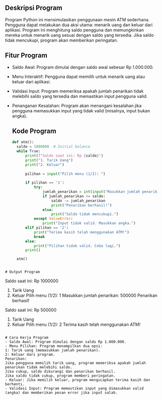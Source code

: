 ## Deskripsi Program 
Program Python ini mensimulasikan penggunaan mesin ATM sederhana. Pengguna dapat melakukan dua aksi utama: menarik uang dan
keluar dari aplikasi. Program ini menghitung saldo pengguna dan memungkinkan mereka untuk menarik uang sesuai dengan saldo yang tersedia. 
Jika saldo tidak mencukupi, program akan memberikan peringatan.

## Fitur Program
- Saldo Awal: Program dimulai dengan saldo awal sebesar Rp 1.000.000.
- Menu Interaktif: Pengguna dapat memilih untuk menarik uang atau keluar dari aplikasi.
- Validasi Input: Program memeriksa apakah jumlah penarikan tidak melebihi saldo yang tersedia dan memastikan input pengguna valid.
- Penanganan Kesalahan: Program akan menangani kesalahan jika pengguna memasukkan input yang tidak valid (misalnya, input bukan angka).

  ## Kode Program
  ```python
  def atm():
    saldo = 1000000  # Initial balance
    while True:
        print(f"Saldo saat ini: Rp {saldo}")
        print("1. Tarik Uang")
        print("2. Keluar")
        
        pilihan = input("Pilih menu (1/2): ")
        
        if pilihan == '1':
            try:
                jumlah_penarikan = int(input("Masukkan jumlah penarikan: "))
                if jumlah_penarikan <= saldo:
                    saldo -= jumlah_penarikan
                    print("Penarikan berhasil!")
                else:
                    print("Saldo tidak mencukupi.")
            except ValueError:
                print("Input tidak valid. Masukkan angka.")
        elif pilihan == '2':
            print("Terima kasih telah menggunakan ATM!")
            break
        else:
            print("Pilihan tidak valid. Coba lagi.")
        print()

    atm()
```

# Output Program
````
Saldo saat ini: Rp 1000000
1. Tarik Uang
2. Keluar
Pilih menu (1/2): 1
Masukkan jumlah penarikan: 500000
Penarikan berhasil!

Saldo saat ini: Rp 500000
1. Tarik Uang
2. Keluar
Pilih menu (1/2): 2
Terima kasih telah menggunakan ATM!
````

# Cara Kerja Program
- Saldo Awal: Program dimulai dengan saldo Rp 1.000.000.
- Menu Pilihan: Program menampilkan dua opsi:
1: Tarik uang (memasukkan jumlah penarikan).
2: Keluar dari program.
Penarikan:
Jika pengguna memilih tarik uang, program memeriksa apakah jumlah penarikan tidak melebihi saldo.
Jika cukup, saldo dikurangi dan penarikan berhasil.
Jika saldo tidak cukup, program memberi peringatan.
- Keluar: Jika memilih keluar, program mengucapkan terima kasih dan berhenti.
- Validasi Input: Program memastikan input yang dimasukkan valid (angka) dan memberikan pesan error jika input salah.
